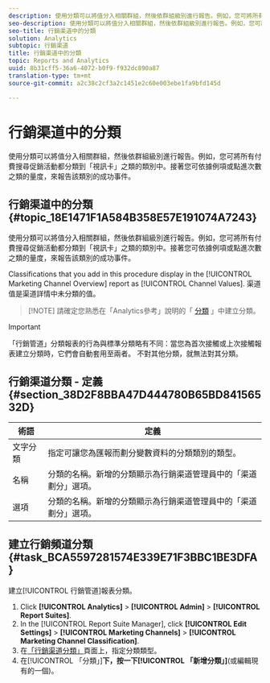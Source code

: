 ```yaml
---
description: 使用分類可以將值分入相關群組，然後依群組級別進行報告。例如，您可將所有付費搜尋促銷活動都分類到「視訊卡」之類的類別中。接著您可依據例項或點進次數之類的量度，來報告該類別的成功事件。
seo-description: 使用分類可以將值分入相關群組，然後依群組級別進行報告。例如，您可將所有付費搜尋促銷活動都分類到「視訊卡」之類的類別中。接著您可依據例項或點進次數之類的量度，來報告該類別的成功事件。
seo-title: 行銷渠道中的分類
solution: Analytics
subtopic: 行銷渠道
title: 行銷渠道中的分類
topic: Reports and Analytics
uuid: 8b31cff5-36a6-4072-b0f9-f932dc890a87
translation-type: tm+mt
source-git-commit: a2c38c2cf3a2c1451e2c60e003ebe1fa9bfd145d

---
```



# 行銷渠道中的分類

使用分類可以將值分入相關群組，然後依群組級別進行報告。例如，您可將所有付費搜尋促銷活動都分類到「視訊卡」之類的類別中。接著您可依據例項或點進次數之類的量度，來報告該類別的成功事件。

## 行銷渠道中的分類 {#topic_18E1471F1A584B358E57E191074A7243}

使用分類可以將值分入相關群組，然後依群組級別進行報告。例如，您可將所有付費搜尋促銷活動都分類到「視訊卡」之類的類別中。接著您可依據例項或點進次數之類的量度，來報告該類別的成功事件。

Classifications that you add in this procedure display in the [!UICONTROL Marketing Channel Overview] report as [!UICONTROL Channel Values]. 渠道值是渠道詳情中未分類的值。

> [!NOTE] 請確定您熟悉在「Analytics參考」說明的「 [分類](https://marketing.adobe.com/resources/help/en_US/reference/classifications.html) 」中建立分類。

>[!IMPORTANT]
>
>「行銷管道」分類報表的行為與標準分類略有不同：當您為首次接觸或上次接觸報表建立分類時，它們會自動套用至兩者。 不對其他分類，就無法對其分類。

## 行銷渠道分類 - 定義 {#section_38D2F8BBA47D444780B65BD84156532D}

| 術語 | 定義 |
|--- |--- |
| 文字分類 | 指定可讓您為匯報而劃分變數資料的分類類別的類型。 |
| 名稱 | 分類的名稱。新增的分類顯示為行銷渠道管理員中的「渠道劃分」選項。 |
| 選項 | 分類的名稱。新增的分類顯示為行銷渠道管理員中的「渠道劃分」選項。 |

## 建立行銷頻道分類 {#task_BCA5597281574E339E71F3BBC1BE3DFA}

建立[!UICONTROL 行銷管道]報表分類。

1. Click **[!UICONTROL Analytics]** &gt; **[!UICONTROL Admin]** &gt; **[!UICONTROL Report Suites]**.
1. In the [!UICONTROL Report Suite Manager], click **[!UICONTROL Edit Settings]** &gt; **[!UICONTROL Marketing Channels]** &gt; **[!UICONTROL Marketing Channel Classification]**.
1. 在[「行銷渠道分類」](../../components/c-marketing-channels/classifictions-mchannel.md#section_38D2F8BBA47D444780B65BD84156532D)頁面上，指定分類類型。
1. 在[!UICONTROL 「分類」]**下，按一下[!UICONTROL 「新增分類」]**(或編輯現有的一個)。
